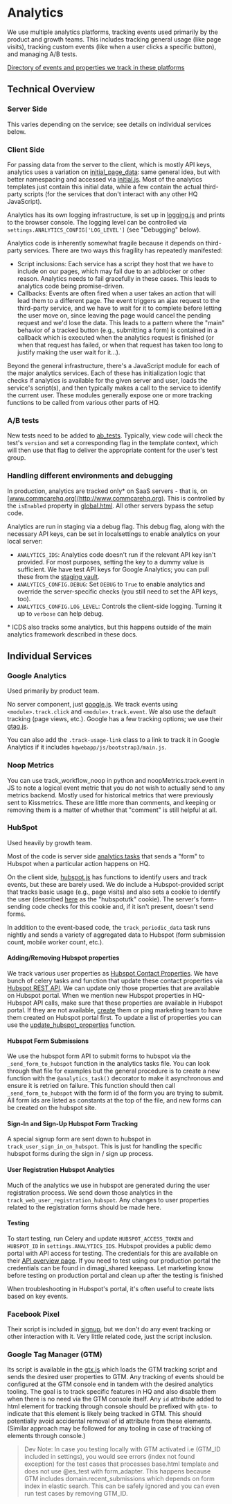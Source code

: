 # Analytics
We use multiple analytics platforms, tracking events used primarily by the product and growth teams. This includes tracking general usage (like page visits), tracking custom events (like when a user clicks a specific button), and managing A/B tests.

[Directory of events and properties we track in these platforms](https://docs.google.com/spreadsheets/d/1frMdFeznNcMAIyMW3pG3zes6mmY03UG67HyMUHXlb-s/edit#gid=1804103672)

## Technical Overview

### Server Side

This varies depending on the service; see details on individual services below.

### Client Side

For passing data from the server to the client, which is mostly API keys, analytics uses a variation on [initial_page_data](https://github.com/dimagi/commcare-hq/blob/master/docs/js-guide/integration-patterns.md): same general idea, but with better namespacing and accessed via [initial.js](https://github.com/dimagi/commcare-hq/blob/master/corehq/apps/analytics/static/analytix/js/initial.js). Most of the analytics templates just contain this initial data, while a few contain the actual third-party scripts (for the services that don't interact with any other HQ JavaScript).

Analytics has its own logging infrastructure, is set up in [logging.js](https://github.com/dimagi/commcare-hq/blob/master/corehq/apps/analytics/static/analytix/js/logging.js) and prints to the browser console. The logging level can be controlled via `settings.ANALYTICS_CONFIG['LOG_LEVEL']` (see "Debugging" below).

Analytics code is inherently somewhat fragile because it depends on third-party services. There are two ways this fragility has repeatedly manifested:
- Script inclusions: Each service has a script they host that we have to include on our pages, which may fail due to an adblocker or other reason. Analytics needs to fail gracefully in these cases. This leads to analytics code being promise-driven.
- Callbacks: Events are often fired when a user takes an action that will lead them to a different page. The event triggers an ajax request to the third-party service, and we have to wait for it to complete before letting the user move on, since leaving the page would cancel the pending request and we'd lose the data. This leads to a pattern where the "main" behavior of a tracked button (e.g., submitting a form) is contained in a callback which is executed when the analytics request is finished (or when that request has failed, or when that request has taken too long to justify making the user wait for it...).

Beyond the general infrastructure, there's a JavaScript module for each of the major analytics services. Each of these has initialization logic that checks if analytics is available for the given server and user, loads the service's script(s), and then typically makes a call to the service to identify the current user. These modules generally expose one or more tracking functions to be called from various other parts of HQ.

### A/B tests

New tests need to be added to [ab_tests](https://github.com/dimagi/commcare-hq/blob/master/corehq/apps/analytics/ab_tests.py). Typically, view code will check the test's `version` and set a corresponding flag in the template context, which will then use that flag to deliver the appropriate content for the user's test group.

### Handling different environments and debugging

In production, analytics are tracked only\* on SaaS servers - that is, on [www.commcarehq.org](http://www.commcarehq.org). This is controlled by the `isEnabled` property in [global.html](https://github.com/dimagi/commcare-hq/blob/master/corehq/apps/analytics/templates/analytics/initial/global.html). All other servers bypass the setup code.

Analytics are run in staging via a debug flag. This debug flag, along with the necessary API keys, can be set in localsettings to enable analytics on your local server:
- `ANALYTICS_IDS`: Analytics code doesn't run if the relevant API key isn't provided. For most purposes, setting the key to a dummy value is sufficient. We have test API keys for Google Analytics; you can pull these from the [staging vault](https://github.com/dimagi/commcare-cloud/tree/master/src/commcare_cloud/ansible/README.md#managing-secrets-with-vault).
- `ANALYTICS_CONFIG.DEBUG`: Set `DEBUG` to `True` to enable analytics and override the server-specific checks (you still need to set the API keys, too).
- `ANALYTICS_CONFIG.LOG_LEVEL`: Controls the client-side logging. Turning it up to `verbose` can help debug.

\* ICDS also tracks some analytics, but this happens outside of the main analytics framework described in these docs.

## Individual Services

### Google Analytics

Used primarily by product team.

No server component, just [google.js](https://github.com/dimagi/commcare-hq/blob/master/corehq/apps/analytics/static/analytix/js/google.js). We track events using `<module>.track.click` and `<module>.track.event`. We also use the default tracking (page views, etc.). Google has a few tracking options; we use their [gtag.js](https://developers.google.com/analytics/devguides/collection/gtagjs/).

You can also add the `.track-usage-link` class to a link to track it in Google Analytics if it includes `hqwebapp/js/bootstrap3/main.js`.

### Noop Metrics

You can use track_workflow_noop in python and noopMetrics.track.event in JS to note a logical event metric
that you do not wish to actually send to any metrics backend. Mostly used for historical metrics
that were previously sent to Kissmetrics. These are little more than comments,
and keeping or removing them is a matter of whether that "comment" is still helpful at all.

### HubSpot

Used heavily by growth team.

Most of the code is server side [analytics tasks](https://github.com/dimagi/commcare-hq/blob/master/corehq/apps/analytics/tasks.py) that sends a "form" to Hubspot when a particular action happens on HQ.

On the client side, [hubspot.js](https://github.com/dimagi/commcare-hq/blob/master/corehq/apps/analytics/static/analytix/js/hubspot.js) has functions to identify users and track events, but these are barely used. We do include a Hubspot-provided script that tracks basic usage (e.g., page visits) and also sets a cookie to identify the user (described [here](https://knowledge.hubspot.com/articles/kcs_article/reports/what-cookies-does-hubspot-set-in-a-visitor-s-browser) as the "hubspotutk" cookie). The server's form-sending code checks for this cookie and, if it isn't present, doesn't send forms.

In addition to the event-based code, the `track_periodic_data` task runs nightly and sends a variety of aggregated data to Hubspot (form submission count, mobile worker count, etc.).

#### Adding/Removing Hubspot properties

We track various user properties as [Hubspot Contact Properties](http://knowledge.hubspot.com/contacts-user-guide-v2/how-to-use-contact-and-company-properties). We have bunch of celery tasks and function that update these contact properties via [Hubspot REST API](http://developers.hubspot.com/docs/methods/contacts/create_or_update). We can update only those properties that are available on Hubspot portal. When we mention new Hubspot properties in HQ-Hubspot API calls, make sure that these properties are available in Hubspot portal. If they are not available, [create](http://knowledge.hubspot.com/contacts-user-guide-v2/how-to-create-contact-and-company-properties) them or ping marketing team to have them created on Hubspot portal first. To update a list of properties you can use the [update_hubspot_properties](https://github.com/dimagi/commcare-hq/blob/503f7269c2d52886a3be61728ba6b94dbaf16cf0/corehq/apps/analytics/tasks.py#L254) function.

#### Hubspot Form Submissions
We use the hubspot form API to submit forms to hubspot via the `_send_form_to_hubspot` function in the analytics tasks file. You can look through that file for examples but the general procedure is to create a new function with the `@analytics_task()` decorator to make it asynchronous and ensure it is retried on failure. This function should then call `_send_form_to_hubspot` with the form id of the form you are trying to submit. All form ids are listed as constants at the top of the file, and new forms can be created on the hubspot site.

#### Sign-In and Sign-Up Hubspot Form Tracking
A special signup form are sent down to hubspot in `track_user_sign_in_on_hubspot`. This is just for handling the specific hubspot forms during the sign in / sign up process.

#### User Registration Hubspot Analytics
Much of the analytics we use in hubspot are generated during the user registration process. We send down those analytics in the `track_web_user_registration_hubspot`.
Any changes to user properties related to the registration forms should be made here.

#### Testing

To start testing, run Celery and update `HUBSPOT_ACCESS_TOKEN` and `HUBSPOT_ID` in `settings.ANALYTICS_IDS`. Hubspot provides a public demo portal with API access for testing. The credentials for this are available on their [API overview page](http://developers.hubspot.com/docs/overview). If you need to test using our production portal the credentials can be found in dimagi_shared keepass. Let marketing know before testing on production portal and clean up after the testing is finished

When troubleshooting in Hubspot's portal, it's often useful to create lists based on key events.

### Facebook Pixel

Their script is included in [signup](https://github.com/dimagi/commcare-hq/blob/master/corehq/apps/registration/templates/registration/register_new_user.html), but we don't do any event tracking or other interaction with it. Very little related code, just the script inclusion.

### Google Tag Manager (GTM)

Its script is available in the [gtx.js](https://github.com/dimagi/commcare-hq/blob/master/corehq/apps/analytics/static/analytix/js/gtx.js) which loads the GTM tracking script and sends the desired user properties to GTM.
Any tracking of events should be configured at the GTM console end in tandem with the desired analytics tooling. The goal is to track specific features in HQ and also disable them when there is no need via the GTM console itself.
Any `id` attribute added to html element for tracking through console should be prefixed with `gtm-` to indicate that this element is likely being tracked in GTM.
This should potentially avoid accidental removal of id attribute from these elements. (Similar approach may be followed for any tooling in case of tracking of elements through console.)

> Dev Note: In case you testing locally with GTM activated i.e (GTM_ID included in settings), you would see errors (index not found exception) for the test
> cases that processes base.html template and does not use @es_test with form_adapter. This happens because GTM includes domain.recent_submissions
> which depends on form index in elastic search. This can be safely ignored and you can even run test cases by removing GTM_ID.
